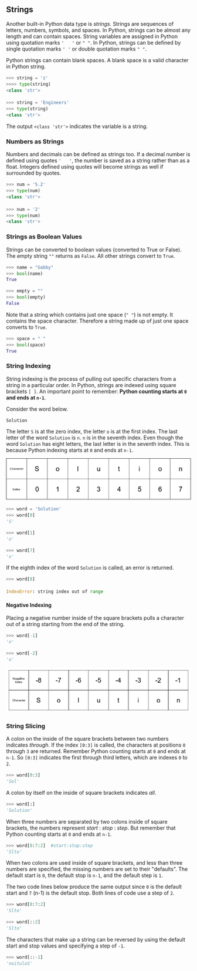 
## Strings
Another built-in Python data type is _strings_. Strings are sequences of letters, numbers, symbols, and spaces. In Python, strings can be almost any length and can contain spaces. String variables are assigned in Python using quotation marks ```'   '``` or ```" "```. In Python, strings can be defined by single quotation marks ```' '``` or double quotation marks ```" "```. 

Python strings can contain blank spaces. A blank space is a valid character in Python string.

```python
>>> string = 'z'
>>>> type(string)
<class 'str'>

>>> string = 'Engineers'
>>> type(string)
<class 'str'>
```

The output ```<class 'str'>``` indicates the variable is a string.
### Numbers as Strings

Numbers and decimals can be defined as strings too. If a decimal number is defined using quotes ```'   '```, the number is saved as a string rather than as a float. Integers defined using quotes will become strings as well if surrounded by quotes.

```python
>>> num = '5.2'
>>> type(num)
<class 'str'>

>>> num = '2'
>>> type(num)
<class 'str'>
```
### Strings as Boolean Values

Strings can be converted to boolean values (converted to True or False). The empty string ```""``` returns as ```False```. All other strings convert to ```True```. 

```python
>>> name = "Gabby"
>>> bool(name)
True
```

```python
>>> empty = ""
>>> bool(empty)
False
```

Note that a string which contains just one space (```" "```) is not empty. It contains the space character. Therefore a string made up of just one space converts to ```True```.

```python
>>> space = " "
>>> bool(space)
True
```
### String Indexing

String indexing is the process of pulling out specific characters from a string in a particular order. In Python, strings are indexed using square brackets ```[ ]```. An important point to remember: **Python counting starts at ```0``` and ends at ```n-1```**. 

Consider the word below.

```text
Solution
```

The letter ```S``` is at the zero index, the letter ```o``` is at the first index. The last letter of the word ```Solution``` is ```n```. ```n``` is in the seventh index. Even though the word ```Solution``` has eight letters, the last letter is in the seventh index. This is because Python indexing starts at ```0``` and ends at ```n-1```.

![String index assignments](images/string_indexing.png)
```python
>>> word = 'Solution'
>>> word[0]
'S'
```
```python
>>> word[1]
'o'
```
```python
>>> word[7]
'n'
```
If the eighth index of the word ```Solution``` is called, an error is returned.

```python
>>> word[8]

IndexError: string index out of range
```
#### Negative Indexing


Placing a negative number inside of the square brackets pulls a character out of a string starting from the end of the string.

```python
>>> word[-1]
'n'
```

```python
>>> word[-2]
'o'
```

![Negative string index assignments](images/reverse_string_indexing.png)
### String Slicing

A colon on the inside of the square brackets between two numbers indicates _through_. If the index ```[0:3]``` is called, the characters at positions ```0``` through ```3``` are returned. Remember Python counting starts at ```0``` and ends at ```n-1```. So ```[0:3]``` indicates the first through third letters, which are indexes ```0``` to ```2```.

```python
>>> word[0:3]
'Sol'
```
A colon by itself on the inside of square brackets indicates _all_.

```python
>>> word[:]
'Solution'
```
When three numbers are separated by two colons inside of square brackets, the numbers represent _start_ : _stop_ : _step_. But remember that Python counting starts at ```0``` and ends at ```n-1```. 

```python
>>> word[0:7:2]  #start:stop:step
'Slto'
```
When two colons are used inside of square brackets, and less than three numbers are specified, the missing numbers are set to their "defaults". The default start is ```0```, the default stop is ```n-1```, and the default step is ```1```. 

The two code lines below produce the same output since ```0``` is the default start and ```7``` (n-1) is the default stop. Both lines of code use a step of ```2```.

```python
>>> word[0:7:2]
'Slto'
```

```python
>>> word[::2]
'Slto'
```

The characters that make up a string can be reversed by using the default start and stop values and specifying a step of ```-1```.

```python
>>> word[::-1]
'noituloS'
```
 


